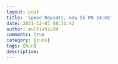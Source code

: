 ```yaml
---
layout: post
title: 'Speed Repeats, new 5k PR 24:06'
date: 2021-12-03 08:31:42
author: multishiv19
comments: true
category: [runs]
tags: [Run]
description: 
---
```


<div width='100%' class='strava-embed-placeholder' data-embed-type='activity' data-embed-id='6339228778'></div>
<script src='https://strava-embeds.com/embed.js'></script>
